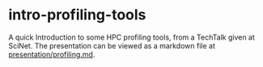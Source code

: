 intro-profiling-tools
=====================

A quick Introduction to some HPC profiling tools, from a TechTalk given 
at SciNet.  The presentation can be viewed as a markdown file at 
[presentation/profiling.md](presentation/profiling.md).
